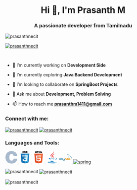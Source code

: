 <h1 align="center">Hi 👋, I'm Prasanth M</h1>
<h3 align="center">A passionate developer from Tamilnadu</h3>

<p align="left"> <img src="https://komarev.com/ghpvc/?username=prasanthnecit&label=Profile%20views&color=0e75b6&style=flat" alt="prasanthnecit" /> </p>

<p align="left"> <a href="https://github.com/ryo-ma/github-profile-trophy"><img src="https://github-profile-trophy.vercel.app/?username=prasanthnecit" alt="prasanthnecit" /></a> </p>

<p align="left"> <a href="https://twitter.com/" target="blank"><img src="https://img.shields.io/twitter/follow/?logo=twitter&style=for-the-badge" alt="" /></a> </p>

- 🔭 I’m currently working on **Development Side**

- 🌱 I’m currently exploring **Java Backend Development**

- 👯 I’m looking to collaborate on **SpringBoot Projects**

- 💬 Ask me about **Development, Problem Solving**

- 📫 How to reach me **prasanthm1411@gmail.com**

<h3 align="left">Connect with me:</h3>
<p align="left">
<a href="https://linkedin.com/in/prasanthnecit" target="blank"><img align="center" src="https://raw.githubusercontent.com/rahuldkjain/github-profile-readme-generator/master/src/images/icons/Social/linked-in-alt.svg" alt="prasanthnecit" height="30" width="40" /></a>
<a href="https://www.leetcode.com/prasanthnecit" target="blank"><img align="center" src="https://raw.githubusercontent.com/rahuldkjain/github-profile-readme-generator/master/src/images/icons/Social/leet-code.svg" alt="prasanthnecit" height="30" width="40" /></a>
</p>

<h3 align="left">Languages and Tools:</h3>
<p align="left"> <a href="https://www.cprogramming.com/" target="_blank" rel="noreferrer"> <img src="https://raw.githubusercontent.com/devicons/devicon/master/icons/c/c-original.svg" alt="c" width="40" height="40"/> </a> <a href="https://www.w3schools.com/css/" target="_blank" rel="noreferrer"> <img src="https://raw.githubusercontent.com/devicons/devicon/master/icons/css3/css3-original-wordmark.svg" alt="css3" width="40" height="40"/> </a> <a href="https://www.w3.org/html/" target="_blank" rel="noreferrer"> <img src="https://raw.githubusercontent.com/devicons/devicon/master/icons/html5/html5-original-wordmark.svg" alt="html5" width="40" height="40"/> </a> <a href="https://www.java.com" target="_blank" rel="noreferrer"> <img src="https://raw.githubusercontent.com/devicons/devicon/master/icons/java/java-original.svg" alt="java" width="40" height="40"/> </a> <a href="https://www.mysql.com/" target="_blank" rel="noreferrer"> <img src="https://raw.githubusercontent.com/devicons/devicon/master/icons/mysql/mysql-original-wordmark.svg" alt="mysql" width="40" height="40"/> </a> <a href="https://spring.io/" target="_blank" rel="noreferrer"> <img src="https://www.vectorlogo.zone/logos/springio/springio-icon.svg" alt="spring" width="40" height="40"/> </a> </p>

<p><img align="left" src="https://github-readme-stats.vercel.app/api/top-langs?username=prasanthnecit&show_icons=true&locale=en&layout=compact" alt="prasanthnecit" /></p>

<p>&nbsp;<img align="center" src="https://github-readme-stats.vercel.app/api?username=prasanthnecit&show_icons=true&locale=en" alt="prasanthnecit" /></p>

<p><img align="center" src="https://github-readme-streak-stats.herokuapp.com/?user=prasanthnecit&" alt="prasanthnecit" /></p>

